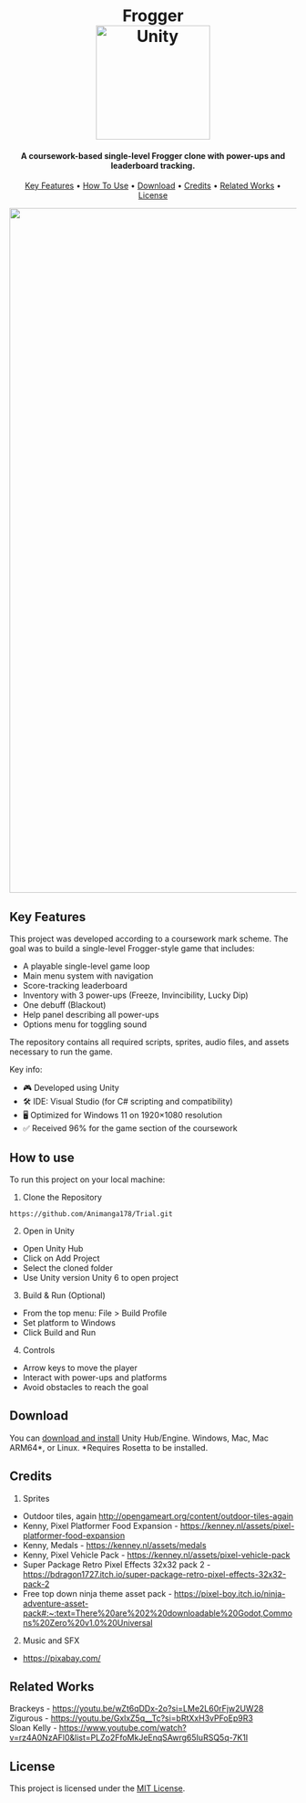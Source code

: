 
<h1 align="center">
    Frogger
  <br>
  <a href="https://en.wikipedia.org/wiki/Unity_%28game_engine%29"><img src="https://upload.wikimedia.org/wikipedia/commons/thumb/c/c4/Unity_2021.svg/1024px-Unity_2021.svg.png" alt="Unity" width="200"></a>
</h1>

<h4 align="center">A coursework-based single-level Frogger clone with power-ups and leaderboard tracking.</h4>

<p align="center">
  <a href="#key-features">Key Features</a> •
  <a href="#how-to-use">How To Use</a> •
  <a href="#download">Download</a> •
  <a href="#credits">Credits</a> •
  <a href="#related-works">Related Works</a> •
  <a href="#license">License</a>
</p>

<div align="center">
  <img src="Assets/Videos/frogger-demo.gif" width="1200" alt="Gameplay Demo" />
</div>


## Key Features

This project was developed according to a coursework mark scheme. The goal was to build a single-level Frogger-style game that includes:

* A playable single-level game loop
* Main menu system with navigation
* Score-tracking leaderboard
* Inventory with 3 power-ups (Freeze, Invincibility, Lucky Dip)
* One debuff (Blackout)
* Help panel describing all power-ups
* Options menu for toggling sound

The repository contains all required scripts, sprites, audio files, and assets necessary to run the game.

Key info:
* 🎮 Developed using Unity
* 🛠️ IDE: Visual Studio (for C# scripting and compatibility)
* 🖥️ Optimized for Windows 11 on 1920×1080 resolution
* ✅ Received 96% for the game section of the coursework

## How to use

To run this project on your local machine:

1. Clone the Repository

`https://github.com/Animanga178/Trial.git`
   
2. Open in Unity
   
* Open Unity Hub
* Click on Add Project
* Select the cloned folder
* Use Unity version Unity 6 to open project

3. Build & Run (Optional)

* From the top menu: File > Build Profile
* Set platform to Windows
* Click Build and Run

4. Controls

* Arrow keys to move the player
* Interact with power-ups and platforms
* Avoid obstacles to reach the goal

## Download

You can [download and install](https://unity.com/download) Unity Hub/Engine. Windows, Mac, Mac ARM64*, or Linux.
*Requires Rosetta to be installed.

## Credits

1. Sprites

* Outdoor tiles, again http://opengameart.org/content/outdoor-tiles-again
* Kenny, Pixel Platformer Food Expansion - https://kenney.nl/assets/pixel-platformer-food-expansion
* Kenny, Medals - https://kenney.nl/assets/medals
* Kenny, Pixel Vehicle Pack - https://kenney.nl/assets/pixel-vehicle-pack
* Super Package Retro Pixel Effects 32x32 pack 2 - https://bdragon1727.itch.io/super-package-retro-pixel-effects-32x32-pack-2
* Free top down ninja theme asset pack - https://pixel-boy.itch.io/ninja-adventure-asset-pack#:~:text=There%20are%202%20downloadable%20Godot,Commons%20Zero%20v1.0%20Universal

2. Music and SFX

* https://pixabay.com/
   

## Related Works

Brackeys - https://youtu.be/wZt6qDDx-2o?si=LMe2L60rFjw2UW28<br>
Zigurous - https://youtu.be/GxlxZ5q__Tc?si=bRtXxH3vPFoEp9R3<br>
Sloan Kelly - https://www.youtube.com/watch?v=rz4A0NzAFl0&list=PLZo2FfoMkJeEnqSAwrg65IuRSQ5q-7K1I

## License

This project is licensed under the [MIT License](LICENSE).
